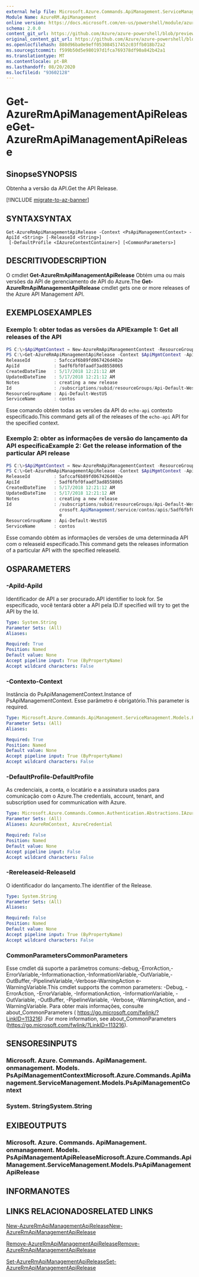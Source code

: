 ```yaml
---
external help file: Microsoft.Azure.Commands.ApiManagement.ServiceManagement.dll-Help.xml
Module Name: AzureRM.ApiManagement
online version: https://docs.microsoft.com/en-us/powershell/module/azurerm.apimanagement/get-azurermapimanagementapirelease
schema: 2.0.0
content_git_url: https://github.com/Azure/azure-powershell/blob/preview/src/ResourceManager/ApiManagement/Commands.ApiManagement/help/Get-AzureRmApiManagementApiRelease.md
original_content_git_url: https://github.com/Azure/azure-powershell/blob/preview/src/ResourceManager/ApiManagement/Commands.ApiManagement/help/Get-AzureRmApiManagementApiRelease.md
ms.openlocfilehash: 880d96ba0e9eff053084517452c03ffb018b72a2
ms.sourcegitcommit: f599b50d5e980197d1fca769378df90a842b42a1
ms.translationtype: MT
ms.contentlocale: pt-BR
ms.lasthandoff: 08/20/2020
ms.locfileid: "93602128"
---
```

# <span data-ttu-id="65d20-101">Get-AzureRmApiManagementApiRelease</span><span class="sxs-lookup"><span data-stu-id="65d20-101">Get-AzureRmApiManagementApiRelease</span></span>

## <span data-ttu-id="65d20-102">Sinopse</span><span class="sxs-lookup"><span data-stu-id="65d20-102">SYNOPSIS</span></span>
<span data-ttu-id="65d20-103">Obtenha a versão da API.</span><span class="sxs-lookup"><span data-stu-id="65d20-103">Get the API Release.</span></span>

[!INCLUDE [migrate-to-az-banner](../../includes/migrate-to-az-banner.md)]

## <span data-ttu-id="65d20-104">SYNTAX</span><span class="sxs-lookup"><span data-stu-id="65d20-104">SYNTAX</span></span>

```
Get-AzureRmApiManagementApiRelease -Context <PsApiManagementContext> -ApiId <String> [-ReleaseId <String>]
 [-DefaultProfile <IAzureContextContainer>] [<CommonParameters>]
```

## <span data-ttu-id="65d20-105">DESCRITIVO</span><span class="sxs-lookup"><span data-stu-id="65d20-105">DESCRIPTION</span></span>
<span data-ttu-id="65d20-106">O cmdlet **Get-AzureRmApiManagementApiRelease** Obtém uma ou mais versões da API de gerenciamento de API do Azure.</span><span class="sxs-lookup"><span data-stu-id="65d20-106">The **Get-AzureRmApiManagementApiRelease** cmdlet gets one or more releases of the Azure API Management API.</span></span>

## <span data-ttu-id="65d20-107">EXEMPLOS</span><span class="sxs-lookup"><span data-stu-id="65d20-107">EXAMPLES</span></span>

### <span data-ttu-id="65d20-108">Exemplo 1: obter todas as versões da API</span><span class="sxs-lookup"><span data-stu-id="65d20-108">Example 1: Get all releases of the API</span></span>
```powershell
PS C:\>$ApiMgmtContext = New-AzureRmApiManagementContext -ResourceGroupName "Api-Default-WestUS" -ServiceName "contoso"
PS C:\>Get-AzureRmApiManagementApiRelease -Context $ApiMgmtContext -ApiId 5adf6fbf0faadf3ad8558065
ReleaseId         : 5afccaf6b89fd067426d402e
ApiId             : 5adf6fbf0faadf3ad8558065
CreatedDateTime   : 5/17/2018 12:21:12 AM
UpdatedDateTime   : 5/17/2018 12:21:12 AM
Notes             : creating a new release
Id                : /subscriptions/subid/resourceGroups/Api-Default-WestUS/providers/Microsoft.ApiManagement/service/contoso/apis/5adf6fbf0faadf3ad8558065/releases/5afccaf6b89fd067426d402e
ResourceGroupName : Api-Default-WestUS
ServiceName       : contos
```

<span data-ttu-id="65d20-109">Esse comando obtém todas as versões da API do `echo-api` contexto especificado.</span><span class="sxs-lookup"><span data-stu-id="65d20-109">This command gets all of the releases of the `echo-api` API for the specified context.</span></span>

### <span data-ttu-id="65d20-110">Exemplo 2: obter as informações de versão do lançamento da API específica</span><span class="sxs-lookup"><span data-stu-id="65d20-110">Example 2: Get the release information of the particular API release</span></span>
```powershell
PS C:\>$ApiMgmtContext = New-AzureRmApiManagementContext -ResourceGroupName "Api-Default-WestUS" -ServiceName "contoso"
PS C:\>Get-AzureRmApiManagementApiRelease -Context $ApiMgmtContext -ApiId 5adf6fbf0faadf3ad8558065 -ReleaseId 5afccaf6b89fd067426d402e
ReleaseId         : 5afccaf6b89fd067426d402e
ApiId             : 5adf6fbf0faadf3ad8558065
CreatedDateTime   : 5/17/2018 12:21:12 AM
UpdatedDateTime   : 5/17/2018 12:21:12 AM
Notes             : creating a new release
Id                : /subscriptions/subid/resourceGroups/Api-Default-WestUS/providers/Mi
                    crosoft.ApiManagement/service/contos/apis/5adf6fbf0faadf3ad8558065/releases/5afccaf6b89fd067426d402
                    e
ResourceGroupName : Api-Default-WestUS
ServiceName       : contos
```

<span data-ttu-id="65d20-111">Esse comando obtém as informações de versões de uma determinada API com o releaseid especificado.</span><span class="sxs-lookup"><span data-stu-id="65d20-111">This command gets the releases information of a particular API with the specified releaseId.</span></span>

## <span data-ttu-id="65d20-112">OS</span><span class="sxs-lookup"><span data-stu-id="65d20-112">PARAMETERS</span></span>

### <span data-ttu-id="65d20-113">-ApiId</span><span class="sxs-lookup"><span data-stu-id="65d20-113">-ApiId</span></span>
<span data-ttu-id="65d20-114">Identificador de API a ser procurado.</span><span class="sxs-lookup"><span data-stu-id="65d20-114">API identifier to look for.</span></span>
<span data-ttu-id="65d20-115">Se especificado, você tentará obter a API pela ID.</span><span class="sxs-lookup"><span data-stu-id="65d20-115">If specified will try to get the API by the Id.</span></span>

```yaml
Type: System.String
Parameter Sets: (All)
Aliases:

Required: True
Position: Named
Default value: None
Accept pipeline input: True (ByPropertyName)
Accept wildcard characters: False
```

### <span data-ttu-id="65d20-116">-Contexto</span><span class="sxs-lookup"><span data-stu-id="65d20-116">-Context</span></span>
<span data-ttu-id="65d20-117">Instância do PsApiManagementContext.</span><span class="sxs-lookup"><span data-stu-id="65d20-117">Instance of PsApiManagementContext.</span></span>
<span data-ttu-id="65d20-118">Esse parâmetro é obrigatório.</span><span class="sxs-lookup"><span data-stu-id="65d20-118">This parameter is required.</span></span>

```yaml
Type: Microsoft.Azure.Commands.ApiManagement.ServiceManagement.Models.PsApiManagementContext
Parameter Sets: (All)
Aliases:

Required: True
Position: Named
Default value: None
Accept pipeline input: True (ByPropertyName)
Accept wildcard characters: False
```

### <span data-ttu-id="65d20-119">-DefaultProfile</span><span class="sxs-lookup"><span data-stu-id="65d20-119">-DefaultProfile</span></span>
<span data-ttu-id="65d20-120">As credenciais, a conta, o locatário e a assinatura usados para comunicação com o Azure.</span><span class="sxs-lookup"><span data-stu-id="65d20-120">The credentials, account, tenant, and subscription used for communication with Azure.</span></span>

```yaml
Type: Microsoft.Azure.Commands.Common.Authentication.Abstractions.IAzureContextContainer
Parameter Sets: (All)
Aliases: AzureRmContext, AzureCredential

Required: False
Position: Named
Default value: None
Accept pipeline input: False
Accept wildcard characters: False
```

### <span data-ttu-id="65d20-121">-Rereleaseid</span><span class="sxs-lookup"><span data-stu-id="65d20-121">-ReleaseId</span></span>
<span data-ttu-id="65d20-122">O identificador do lançamento.</span><span class="sxs-lookup"><span data-stu-id="65d20-122">The identifier of the Release.</span></span>

```yaml
Type: System.String
Parameter Sets: (All)
Aliases:

Required: False
Position: Named
Default value: None
Accept pipeline input: True (ByPropertyName)
Accept wildcard characters: False
```

### <span data-ttu-id="65d20-123">CommonParameters</span><span class="sxs-lookup"><span data-stu-id="65d20-123">CommonParameters</span></span>
<span data-ttu-id="65d20-124">Esse cmdlet dá suporte a parâmetros comuns:-debug,-ErrorAction,-ErrorVariable,-Informationaction,-InformationVariable,-OutVariable,-OutBuffer,-PipelineVariable,-Verbose-WarningAction e-WarningVariable.</span><span class="sxs-lookup"><span data-stu-id="65d20-124">This cmdlet supports the common parameters: -Debug, -ErrorAction, -ErrorVariable, -InformationAction, -InformationVariable, -OutVariable, -OutBuffer, -PipelineVariable, -Verbose, -WarningAction, and -WarningVariable.</span></span> <span data-ttu-id="65d20-125">Para obter mais informações, consulte about_CommonParameters ( https://go.microsoft.com/fwlink/?LinkID=113216) .</span><span class="sxs-lookup"><span data-stu-id="65d20-125">For more information, see about_CommonParameters (https://go.microsoft.com/fwlink/?LinkID=113216).</span></span>

## <span data-ttu-id="65d20-126">SENSORES</span><span class="sxs-lookup"><span data-stu-id="65d20-126">INPUTS</span></span>

### <span data-ttu-id="65d20-127">Microsoft. Azure. Commands. ApiManagement. onmanagement. Models. PsApiManagementContext</span><span class="sxs-lookup"><span data-stu-id="65d20-127">Microsoft.Azure.Commands.ApiManagement.ServiceManagement.Models.PsApiManagementContext</span></span>

### <span data-ttu-id="65d20-128">System. String</span><span class="sxs-lookup"><span data-stu-id="65d20-128">System.String</span></span>

## <span data-ttu-id="65d20-129">EXIBE</span><span class="sxs-lookup"><span data-stu-id="65d20-129">OUTPUTS</span></span>

### <span data-ttu-id="65d20-130">Microsoft. Azure. Commands. ApiManagement. onmanagement. Models. PsApiManagementApiRelease</span><span class="sxs-lookup"><span data-stu-id="65d20-130">Microsoft.Azure.Commands.ApiManagement.ServiceManagement.Models.PsApiManagementApiRelease</span></span>

## <span data-ttu-id="65d20-131">INFORMA</span><span class="sxs-lookup"><span data-stu-id="65d20-131">NOTES</span></span>

## <span data-ttu-id="65d20-132">LINKS RELACIONADOS</span><span class="sxs-lookup"><span data-stu-id="65d20-132">RELATED LINKS</span></span>

[<span data-ttu-id="65d20-133">New-AzureRmApiManagementApiRelease</span><span class="sxs-lookup"><span data-stu-id="65d20-133">New-AzureRmApiManagementApiRelease</span></span>](./Get-AzureRmApiManagementApiRelease.md)

[<span data-ttu-id="65d20-134">Remove-AzureRmApiManagementApiRelease</span><span class="sxs-lookup"><span data-stu-id="65d20-134">Remove-AzureRmApiManagementApiRelease</span></span>](./Remove-AzureRmApiManagementApiRelease.md)

[<span data-ttu-id="65d20-135">Set-AzureRmApiManagementApiRelease</span><span class="sxs-lookup"><span data-stu-id="65d20-135">Set-AzureRmApiManagementApiRelease</span></span>](./Set-AzureRmApiManagementApiRelease.md)

